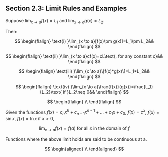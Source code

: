 ## Section 2.3: Limit Rules and Examples

Suppose $\lim_{x \to a}f(x)=L_1$ and $\lim_{x \to a}g(x)=L_2$.

Then:

$$
\begin{flalign}
\text{i) }\lim_{x \to a}[f(x)\pm g(x)]=L_1\pm L_2&&
\end{flalign}
$$

$$
\begin{flalign}
\text{ii) }\lim_{x \to a}cf(x)=cL\text{, for any constant c}&&
\end{flalign}
$$

$$
\begin{flalign}
\text{iii) }\lim_{x \to a}\[f(x)*g(x)\]=L_1*L_2&&
\end{flalign}
$$

$$
\begin{flalign}
\text{iv) }\lim_{x \to a}\frac{f(x)}{g(x)}=\frac{L_1}{L_2}\text{ if }L_2\neq 0&&
\end{flalign}
$$

$$
\begin{flalign}
\\
\end{flalign}
$$

Given the functions $f(x)=c_nx^h+c_{n-1}x^{n-1}+...+c_1x+c_0$, $f(x)=c^x$, $f(x)=\sin{x}$, $f(x)=\ln{x}\text{ if }x>0$, 

$$
\lim_{x \to a}f(x)=f(a)\text{ for all }x\text{ in the domain of }f
$$

Functions where the above limit holds are said to be continuous at a.

$$
\begin{aligned}
\\
\end{aligned}
$$
